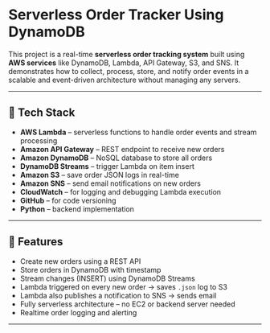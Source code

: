 # Serverless Order Tracker Using DynamoDB

This project is a real-time **serverless order tracking system** built using **AWS services** like DynamoDB, Lambda, API Gateway, S3, and SNS. It demonstrates how to collect, process, store, and notify order events in a scalable and event-driven architecture without managing any servers.

---

## 🔧 Tech Stack

- **AWS Lambda** – serverless functions to handle order events and stream processing  
- **Amazon API Gateway** – REST endpoint to receive new orders  
- **Amazon DynamoDB** – NoSQL database to store all orders  
- **DynamoDB Streams** – trigger Lambda on item insert  
- **Amazon S3** – save order JSON logs in real-time  
- **Amazon SNS** – send email notifications on new orders  
- **CloudWatch** – for logging and debugging Lambda execution  
- **GitHub** – for code versioning  
- **Python** – backend implementation

---

## 🧠 Features

- Create new orders using a REST API
- Store orders in DynamoDB with timestamp
- Stream changes (INSERT) using DynamoDB Streams
- Lambda triggered on every new order → saves `.json` log to S3
- Lambda also publishes a notification to SNS → sends email
- Fully serverless architecture – no EC2 or backend server needed
- Realtime order logging and alerting

---

